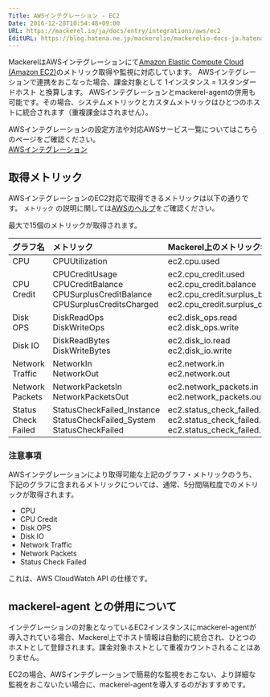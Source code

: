 ```yaml
---
Title: AWSインテグレーション - EC2
Date: 2016-12-28T10:54:48+09:00
URL: https://mackerel.io/ja/docs/entry/integrations/aws/ec2
EditURL: https://blog.hatena.ne.jp/mackerelio/mackerelio-docs-ja.hatenablog.mackerel.io/atom/entry/10328749687201689861
---
```


MackerelはAWSインテグレーションにて<a href="https://aws.amazon.com/ec2/" target="_blank">Amazon Elastic Compute Cloud (Amazon EC2)</a>のメトリック取得や監視に対応しています。
AWSインテグレーションで連携をおこなった場合、課金対象として 1インスタンス = 1スタンダードホスト と換算します。
AWSインテグレーションとmackerel-agentの併用も可能です。その場合、システムメトリックとカスタムメトリックはひとつのホストに統合されます（重複課金はされません）。

AWSインテグレーションの設定方法や対応AWSサービス一覧についてはこちらのページをご確認ください。<br>
<a href="https://mackerel.io/ja/docs/entry/integrations/aws">AWSインテグレーション</a>

## 取得メトリック
AWSインテグレーションのEC2対応で取得できるメトリックは以下の通りです。 `メトリック` の説明に関しては<a href="https://docs.aws.amazon.com/ja_jp/AWSEC2/latest/UserGuide/viewing_metrics_with_cloudwatch.html" target="_blank">AWSのヘルプ</a>をご確認ください。

最大で15個のメトリックが取得されます。

|グラフ名|メトリック|Mackerel上のメトリック名|単位|Statistics|
|:---|:---|:---|:---|:---|
|CPU|CPUUtilization|ec2.cpu.used|percentage|Average|
|CPU Credit|CPUCreditUsage<br>CPUCreditBalance<br>CPUSurplusCreditBalance<br>CPUSurplusCreditsCharged|ec2.cpu_credit.used<br>ec2.cpu_credit.balance<br>ec2.cpu_credit.surplus_balance<br>ec2.cpu_credit.surplus_charged|float|Average|
|Disk OPS|DiskReadOps<br>DiskWriteOps|ec2.disk_ops.read<br>ec2.disk_ops.write|float|Average|
|Disk IO|DiskReadBytes<br>DiskWriteBytes|ec2.disk_io.read<br>ec2.disk_io.write|bytes|Average|
|Network Traffic|NetworkIn<br>NetworkOut|ec2.network.in<br>ec2.network.out|bytes|Average|
|Network Packets|NetworkPacketsIn<br>NetworkPacketsOut|ec2.network_packets.in<br>ec2.network_packets.out|float|Average|
|Status Check Failed|StatusCheckFailed_Instance<br>StatusCheckFailed_System<br>StatusCheckFailed|ec2.status_check_failed.instance<br>ec2.status_check_failed.system<br>ec2.status_check_failed.total|float|Average|

<h3 id="notes">注意事項</h2>

AWSインテグレーションにより取得可能な上記のグラフ・メトリックのうち、下記のグラフに含まれるメトリックについては、通常、5分間隔粒度でのメトリックが取得されます。

* CPU
* CPU Credit
* Disk OPS
* Disk IO
* Network Traffic
* Network Packets
* Status Check Failed

これは、AWS CloudWatch API の仕様です。

## mackerel-agent との併用について

インテグレーションの対象となっているEC2インスタンスにmackerel-agentが導入されている場合、Mackerel上でホスト情報は自動的に統合され、ひとつのホストとして登録されます。課金対象ホストとして重複カウントされることはありません。

EC2の場合、AWSインテグレーションで簡易的な監視をおこない、より詳細な監視をおこないたい場合に、mackerel-agentを導入するのがおすすめです。
